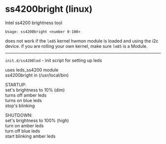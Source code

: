 ss4200bright (linux)
============

Intel ss4200 brightness tool

`Usage: ss4200bright <number 0-100>`  
  
does not work if the `lm85` kernel hwmon module is loaded and using the i2c device.
if you are rolling your own kernel, make sure `lm85` is a Module.
  
  
---
`init.d/ss4200led` - init script for setting up leds  

uses leds_ss4200 module  
ss4200bright in (/usr/local/bin)

STARTUP:  
set's brightness to 10% (dim)  
turns off amber leds  
turns on blue leds  
stop's blinking 

SHUTDOWN:  
set's brightness to 100% (high)  
turn on amber leds  
turn off blue leds  
start blinking amber leds

